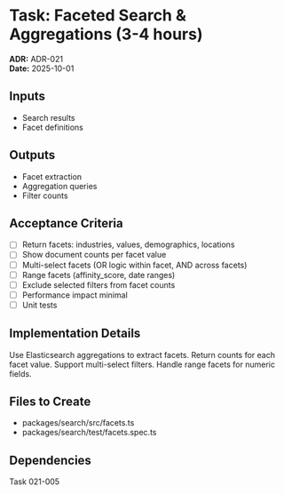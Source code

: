 # Task: Faceted Search & Aggregations (3-4 hours)
**ADR:** ADR-021  
**Date:** 2025-10-01

## Inputs
- Search results
- Facet definitions

## Outputs
- Facet extraction
- Aggregation queries
- Filter counts

## Acceptance Criteria
- [ ] Return facets: industries, values, demographics, locations
- [ ] Show document counts per facet value
- [ ] Multi-select facets (OR logic within facet, AND across facets)
- [ ] Range facets (affinity_score, date ranges)
- [ ] Exclude selected filters from facet counts
- [ ] Performance impact minimal
- [ ] Unit tests

## Implementation Details
Use Elasticsearch aggregations to extract facets. Return counts for each facet value. Support multi-select filters. Handle range facets for numeric fields.

## Files to Create
- packages/search/src/facets.ts
- packages/search/test/facets.spec.ts

## Dependencies
Task 021-005